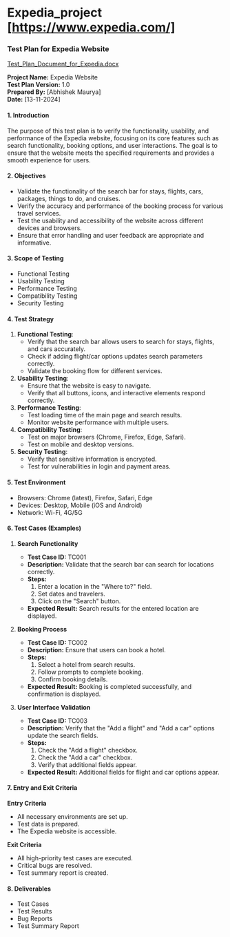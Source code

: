 # Expedia_project [https://www.expedia.com/]

### Test Plan for Expedia Website
[Test_Plan_Document_for_Expedia.docx](https://github.com/user-attachments/files/17771085/Test_Plan_Document_for_Expedia.docx)

**Project Name:** Expedia Website  
**Test Plan Version:** 1.0  
**Prepared By:** [Abhishek Maurya]  
**Date:** [13-11-2024]

#### 1. Introduction
The purpose of this test plan is to verify the functionality, usability, and performance of the Expedia website, focusing on its core features such as search functionality, booking options, and user interactions. The goal is to ensure that the website meets the specified requirements and provides a smooth experience for users.

#### 2. Objectives
- Validate the functionality of the search bar for stays, flights, cars, packages, things to do, and cruises.
- Verify the accuracy and performance of the booking process for various travel services.
- Test the usability and accessibility of the website across different devices and browsers.
- Ensure that error handling and user feedback are appropriate and informative.

#### 3. Scope of Testing
- Functional Testing
- Usability Testing
- Performance Testing
- Compatibility Testing
- Security Testing

#### 4. Test Strategy
1. **Functional Testing**:
   - Verify that the search bar allows users to search for stays, flights, and cars accurately.
   - Check if adding flight/car options updates search parameters correctly.
   - Validate the booking flow for different services.
2. **Usability Testing**:
   - Ensure that the website is easy to navigate.
   - Verify that all buttons, icons, and interactive elements respond correctly.
3. **Performance Testing**:
   - Test loading time of the main page and search results.
   - Monitor website performance with multiple users.
4. **Compatibility Testing**:
   - Test on major browsers (Chrome, Firefox, Edge, Safari).
   - Test on mobile and desktop versions.
5. **Security Testing**:
   - Verify that sensitive information is encrypted.
   - Test for vulnerabilities in login and payment areas.

#### 5. Test Environment
- Browsers: Chrome (latest), Firefox, Safari, Edge
- Devices: Desktop, Mobile (iOS and Android)
- Network: Wi-Fi, 4G/5G

#### 6. Test Cases (Examples)

1. **Search Functionality**  
   - **Test Case ID:** TC001  
   - **Description:** Validate that the search bar can search for locations correctly.  
   - **Steps:**  
     1. Enter a location in the "Where to?" field.
     2. Set dates and travelers.
     3. Click on the "Search" button.
   - **Expected Result:** Search results for the entered location are displayed.

2. **Booking Process**  
   - **Test Case ID:** TC002  
   - **Description:** Ensure that users can book a hotel.  
   - **Steps:**  
     1. Select a hotel from search results.
     2. Follow prompts to complete booking.
     3. Confirm booking details.
   - **Expected Result:** Booking is completed successfully, and confirmation is displayed.

3. **User Interface Validation**  
   - **Test Case ID:** TC003  
   - **Description:** Verify that the "Add a flight" and "Add a car" options update the search fields.  
   - **Steps:**  
     1. Check the "Add a flight" checkbox.
     2. Check the "Add a car" checkbox.
     3. Verify that additional fields appear.
   - **Expected Result:** Additional fields for flight and car options appear.

#### 7. Entry and Exit Criteria

**Entry Criteria**  
- All necessary environments are set up.
- Test data is prepared.
- The Expedia website is accessible.

**Exit Criteria**  
- All high-priority test cases are executed.
- Critical bugs are resolved.
- Test summary report is created.

#### 8. Deliverables
- Test Cases
- Test Results
- Bug Reports
- Test Summary Report

